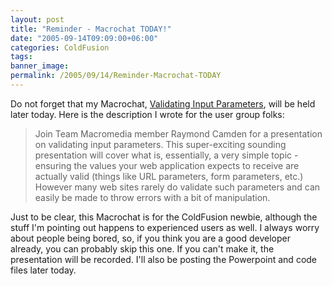 ```yaml
---
layout: post
title: "Reminder - Macrochat TODAY!"
date: "2005-09-14T09:09:00+06:00"
categories: ColdFusion 
tags: 
banner_image: 
permalink: /2005/09/14/Reminder-Macrochat-TODAY
---
```


Do not forget that my Macrochat, <a href="http://www.macromedia.com/cfusion/event/index.cfm?event=detail&id=288085&loc=en_us">Validating Input Parameters</a>, will be held later today. Here is the description I wrote for the user group folks:

<blockquote>
Join Team Macromedia member Raymond Camden for a presentation on
validating input parameters. This super-exciting sounding presentation
will cover what is, essentially, a very simple topic - ensuring the
values your web application expects to receive are actually valid
(things like URL parameters, form parameters, etc.) However many web
sites rarely do validate such parameters and can easily be made to throw
errors with a bit of manipulation.
</blockquote>

Just to be clear, this Macrochat is for the ColdFusion newbie, although the stuff I'm pointing out happens to experienced users as well. I always worry about people being bored, so, if you think you are a good developer already, you can probably skip this one. If you can't make it, the presentation will be recorded. I'll also be posting the Powerpoint and code files later today.